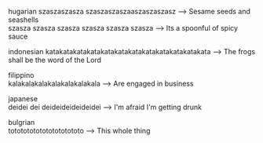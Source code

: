 hugarian
szaszaszasza szaszaszaszaaszaszaszasz -->  Sesame seeds and seashells  
szasza szasza szasza szasza szasza szasza --> Its a spoonful of spicy sauce  

indonesian
katakatakatakatakatakatakatakatakatakatakatakata --> The frogs shall be the word of the Lord  


filippino  
kalakalakalakalakalakalakala --> Are engaged in business


japanese  
deidei dei deideideideideidei --> I'm afraid I'm getting drunk


bulgrian  
totototototototototototo --> This whole thing

